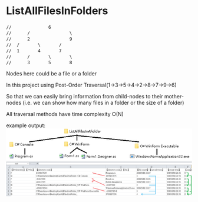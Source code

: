 # ListAllFilesInFolders

	//				6
	//		/				\
	//		2				9
	//	/		\		/
	//	1		4		7
	//		/		\		\
	//		3		5		8
  
  Nodes here could be a file or a folder
   
  In this project using Post-Order Traversal(1->3->5->4->2->8->7->9->6)
  
  So that we can easily bring information from child-nodes to their mother-nodes
  (i.e. we can show how many files in a folder or the size of a folder)
  
  All traversal methods have time complexity O(N)
  
  
  example output:
 ![](https://github.com/DD898989/Pictures/blob/master/FileTree.png) <br/>
 ![](https://github.com/DD898989/Pictures/blob/master/ListFiles.PNG) <br/>
